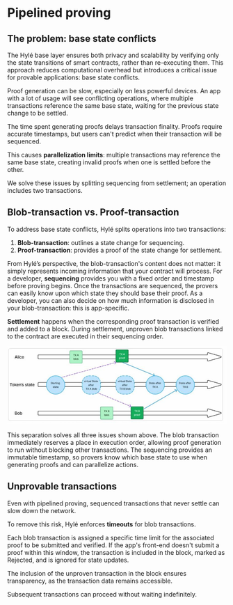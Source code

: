# Pipelined proving

## The problem: base state conflicts

The Hylé base layer ensures both privacy and scalability by verifying only the state transitions of smart contracts, rather than re-executing them. This approach reduces computational overhead but introduces a critical issue for provable applications: base state conflicts.

Proof generation can be slow, especially on less powerful devices. An app with a lot of usage will see conflicting operations, where multiple transactions reference the same base state, waiting for the previous state change to be settled.

The time spent generating proofs delays transaction finality. Proofs require accurate timestamps, but users can't predict when their transaction will be sequenced.

This causes **parallelization limits**: multiple transactions may reference the same base state, creating invalid proofs when one is settled before the other.

We solve these issues by splitting sequencing from settlement; an operation includes two transactions.

## Blob-transaction vs. Proof-transaction

To address base state conflicts, Hylé splits operations into two transactions:

1. **Blob-transaction**: outlines a state change for sequencing.
2. **Proof-transaction**: provides a proof of the state change for settlement.

From Hylé’s perspective, the blob-transaction's content does not matter: it simply represents incoming information that your contract will process. For a developer, **sequencing** provides you with a fixed order and timestamp before proving begins. Once the transactions are sequenced, the provers can easily know upon which state they should base their proof. As a developer, you can also decide on how much information is disclosed in your blob-transaction: this is app-specific.

**Settlement** happens when the corresponding proof transaction is verified and added to a block. During settlement, unproven blob transactions linked to the contract are executed in their sequencing order.

![A graph with Alice, Bob, and the token state. On the middle line, there's a starting state. Alice sends her TX A blob, which updates the token's virtual state; a bit later, Bob sends a TX B blob which is sequenced. The updated state will now be used as the start state for the TX B proof, while Alice can prepare to send her TX A proof. This updates the token's state for TX A, then for TX B.](../../assets/img/pipelined-proving.jpg)

This separation solves all three issues shown above. The blob transaction immediately reserves a place in execution order, allowing proof generation to run without blocking other transactions. The sequencing provides an immutable timestamp, so provers know which base state to use when generating proofs and can parallelize actions.

## Unprovable transactions

Even with pipelined proving, sequenced transactions that never settle can slow down the network.

To remove this risk, Hylé enforces **timeouts** for blob transactions.

Each blob transaction is assigned a specific time limit for the associated proof to be submitted and verified. If the app's front-end doesn't submit a proof within this window, the transaction is included in the block, marked as Rejected, and is ignored for state updates.

The inclusion of the unproven transaction in the block ensures transparency, as the transaction data remains accessible.

Subsequent transactions can proceed without waiting indefinitely.
